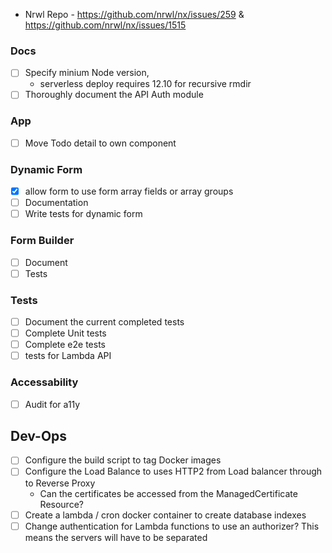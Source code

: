 - Nrwl Repo - https://github.com/nrwl/nx/issues/259 & https://github.com/nrwl/nx/issues/1515

### Docs

- [ ] Specify minium Node version,
  - serverless deploy requires 12.10 for recursive rmdir
- [ ] Thoroughly document the API Auth module

### App

- [ ] Move Todo detail to own component

### Dynamic Form

- [x] allow form to use form array fields or array groups
- [ ] Documentation
- [ ] Write tests for dynamic form

### Form Builder

- [ ] Document
- [ ] Tests

### Tests

- [ ] Document the current completed tests
- [ ] Complete Unit tests
- [ ] Complete e2e tests
- [ ] tests for Lambda API

### Accessability

- [ ] Audit for a11y

## Dev-Ops

- [ ] Configure the build script to tag Docker images
- [ ] Configure the Load Balance to uses HTTP2 from Load balancer through to Reverse Proxy
  - Can the certificates be accessed from the ManagedCertificate Resource?
- [ ] Create a lambda / cron docker container to create database indexes
- [ ] Change authentication for Lambda functions to use an authorizer? This means the servers will have to be separated
